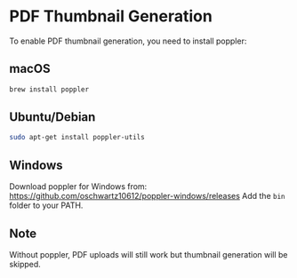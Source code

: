 # PDF Thumbnail Generation

To enable PDF thumbnail generation, you need to install poppler:

## macOS
```bash
brew install poppler
```

## Ubuntu/Debian
```bash
sudo apt-get install poppler-utils
```

## Windows
Download poppler for Windows from: https://github.com/oschwartz10612/poppler-windows/releases
Add the `bin` folder to your PATH.

## Note
Without poppler, PDF uploads will still work but thumbnail generation will be skipped.